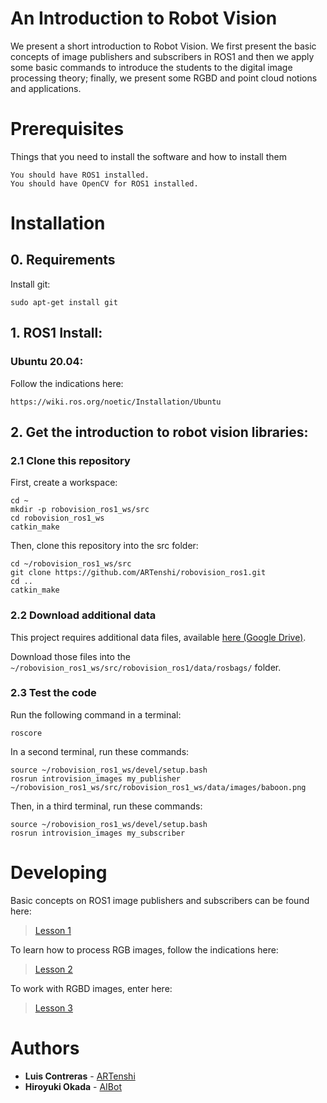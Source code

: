 # An Introduction to Robot Vision

We present a short introduction to Robot Vision. We first present the basic concepts of image publishers and subscribers in ROS1 and then we apply some basic commands to introduce the students to the digital image processing theory; finally, we present some RGBD and point cloud notions and applications.

# Prerequisites

Things that you need to install the software and how to install them

```
You should have ROS1 installed.
You should have OpenCV for ROS1 installed.
```
# Installation

## 0. Requirements

Install git:

```
sudo apt-get install git
```

## 1. ROS1 Install:

### Ubuntu 20.04:

Follow the indications here:

```
https://wiki.ros.org/noetic/Installation/Ubuntu
```


## 2. Get the introduction to robot vision libraries:

### 2.1 Clone this repository

First, create a workspace:

```
cd ~
mkdir -p robovision_ros1_ws/src
cd robovision_ros1_ws
catkin_make
```

Then, clone this repository into the src folder:

```
cd ~/robovision_ros1_ws/src
git clone https://github.com/ARTenshi/robovision_ros1.git
cd ..
catkin_make
```

### 2.2 Download additional data

This project requires additional data files, available [here (Google Drive)](https://bit.ly/3PzJp5m).

Download those files into the `~/robovision_ros1_ws/src/robovision_ros1/data/rosbags/` folder.


### 2.3 Test the code

Run the following command in a terminal:

```
roscore
```

In a second terminal, run these commands:

```
source ~/robovision_ros1_ws/devel/setup.bash
rosrun introvision_images my_publisher ~/robovision_ros1_ws/src/robovision_ros1_ws/data/images/baboon.png
```


Then, in a third terminal, run these commands:

```
source ~/robovision_ros1_ws/devel/setup.bash
rosrun introvision_images my_subscriber
```

# Developing

Basic concepts on ROS1 image publishers and subscribers can be found here:

> [Lesson 1](https://github.com/ARTenshi/robovision_ros1/tree/main/1_images)

To learn how to process RGB images, follow the indications here:

> [Lesson 2](https://github.com/ARTenshi/robovision_ros1/tree/main/2_processing)

To work with RGBD images, enter here:

> [Lesson 3](https://github.com/ARTenshi/robovision_ros1/tree/main/3_rgbd)

# Authors

* **Luis Contreras** - [ARTenshi](https://artenshi.github.io/)
* **Hiroyuki Okada** - [AIBot](http://aibot.jp/)
